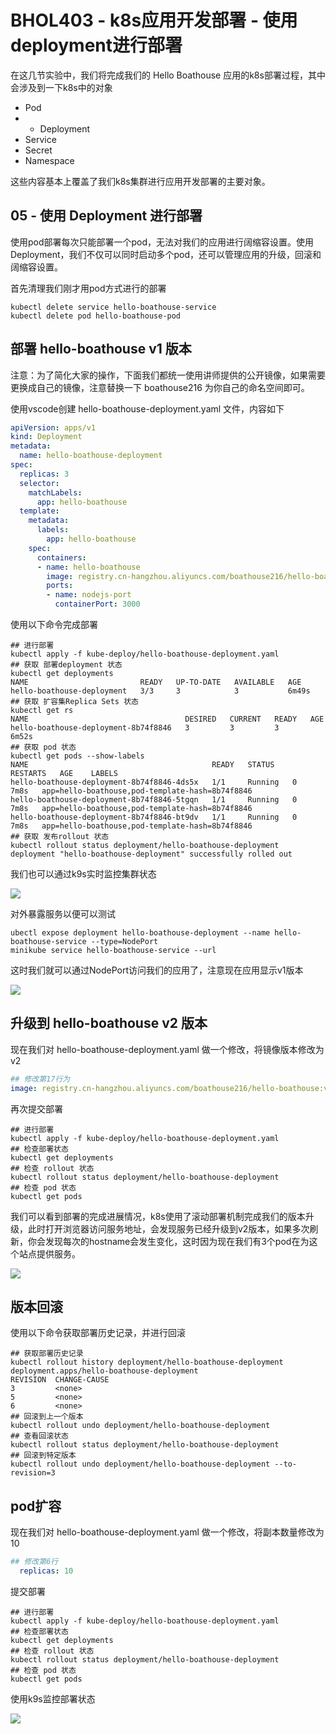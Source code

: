 # BHOL403 - k8s应用开发部署 - 使用deployment进行部署

在这几节实验中，我们将完成我们的 Hello Boathouse 应用的k8s部署过程，其中会涉及到一下k8s中的对象

- Pod
- * Deployment
- Service
- Secret
- Namespace

这些内容基本上覆盖了我们k8s集群进行应用开发部署的主要对象。

## 05 - 使用 Deployment 进行部署

使用pod部署每次只能部署一个pod，无法对我们的应用进行阔缩容设置。使用 Deployment，我们不仅可以同时启动多个pod，还可以管理应用的升级，回滚和阔缩容设置。

首先清理我们刚才用pod方式进行的部署

```shell
kubectl delete service hello-boathouse-service
kubectl delete pod hello-boathouse-pod
```

## 部署 hello-boathouse v1 版本

注意：为了简化大家的操作，下面我们都统一使用讲师提供的公开镜像，如果需要更换成自己的镜像，注意替换一下 boathouse216 为你自己的命名空间即可。

使用vscode创建 hello-boathouse-deployment.yaml 文件，内容如下

```yaml
apiVersion: apps/v1
kind: Deployment
metadata:
  name: hello-boathouse-deployment
spec:
  replicas: 3
  selector:
    matchLabels:
      app: hello-boathouse
  template:
    metadata:
      labels:
        app: hello-boathouse
    spec:
      containers:
      - name: hello-boathouse
        image: registry.cn-hangzhou.aliyuncs.com/boathouse216/hello-boathouse:v1
        ports:
        - name: nodejs-port
          containerPort: 3000
```

使用以下命令完成部署

```shell
## 进行部署
kubectl apply -f kube-deploy/hello-boathouse-deployment.yaml
## 获取 部署deployment 状态
kubectl get deployments
NAME                         READY   UP-TO-DATE   AVAILABLE   AGE
hello-boathouse-deployment   3/3     3            3           6m49s
## 获取 扩容集Replica Sets 状态 
kubectl get rs         
NAME                                   DESIRED   CURRENT   READY   AGE
hello-boathouse-deployment-8b74f8846   3         3         3       6m52s
## 获取 pod 状态
kubectl get pods --show-labels
NAME                                         READY   STATUS    RESTARTS   AGE    LABELS
hello-boathouse-deployment-8b74f8846-4ds5x   1/1     Running   0          7m8s   app=hello-boathouse,pod-template-hash=8b74f8846
hello-boathouse-deployment-8b74f8846-5tgqn   1/1     Running   0          7m8s   app=hello-boathouse,pod-template-hash=8b74f8846
hello-boathouse-deployment-8b74f8846-bt9dv   1/1     Running   0          7m8s   app=hello-boathouse,pod-template-hash=8b74f8846
## 获取 发布rollout 状态
kubectl rollout status deployment/hello-boathouse-deployment
deployment "hello-boathouse-deployment" successfully rolled out
```

我们也可以通过k9s实时监控集群状态

![](images/bhol402-dep001.png)

对外暴露服务以便可以测试

```shell
ubectl expose deployment hello-boathouse-deployment --name hello-boathouse-service --type=NodePort
minikube service hello-boathouse-service --url
```

这时我们就可以通过NodePort访问我们的应用了，注意现在应用显示v1版本

![](images/bhol402-dep002.png)

## 升级到 hello-boathouse v2 版本

现在我们对 hello-boathouse-deployment.yaml 做一个修改，将镜像版本修改为 v2

```yaml
## 修改第17行为
image: registry.cn-hangzhou.aliyuncs.com/boathouse216/hello-boathouse:v2
```

再次提交部署

```shell
## 进行部署
kubectl apply -f kube-deploy/hello-boathouse-deployment.yaml
## 检查部署状态
kubectl get deployments
## 检查 rollout 状态
kubectl rollout status deployment/hello-boathouse-deployment
## 检查 pod 状态
kubectl get pods
```

我们可以看到部署的完成进展情况，k8s使用了滚动部署机制完成我们的版本升级，此时打开浏览器访问服务地址，会发现服务已经升级到v2版本，如果多次刷新，你会发现每次的hostname会发生变化，这时因为现在我们有3个pod在为这个站点提供服务。

![](images/bhol402-dep003.png)

## 版本回滚

使用以下命令获取部署历史记录，并进行回滚

```shell
## 获取部署历史记录
kubectl rollout history deployment/hello-boathouse-deployment
deployment.apps/hello-boathouse-deployment 
REVISION  CHANGE-CAUSE
3         <none>
5         <none>
6         <none>
## 回滚到上一个版本
kubectl rollout undo deployment/hello-boathouse-deployment
## 查看回滚状态
kubectl rollout status deployment/hello-boathouse-deployment
## 回滚到特定版本
kubectl rollout undo deployment/hello-boathouse-deployment --to-revision=3
```

## pod扩容

现在我们对 hello-boathouse-deployment.yaml 做一个修改，将副本数量修改为10

```yaml
## 修改第6行
  replicas: 10
```

提交部署

```shell
## 进行部署
kubectl apply -f kube-deploy/hello-boathouse-deployment.yaml
## 检查部署状态
kubectl get deployments
## 检查 rollout 状态
kubectl rollout status deployment/hello-boathouse-deployment
## 检查 pod 状态
kubectl get pods
```

使用k9s监控部署状态

![](images/bhol402-dep004.png)

